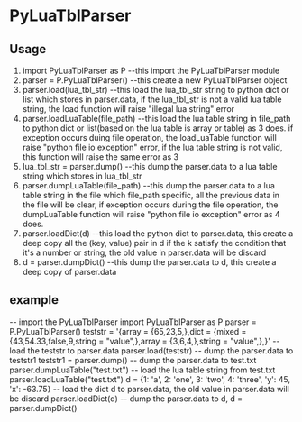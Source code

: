 # PyLuaTblParser

## Usage
1. import PyLuaTblParser as P --this import the PyLuaTblParser module
2. parser = P.PyLuaTblParser() --this create a new PyLuaTblParser object
3. parser.load(lua_tbl_str) --this load the lua_tbl_str string to python
   dict or list which stores in parser.data, if the lua_tbl_str is not a 
   valid lua table string, the load function will raise "illegal lua string" 
   error
4. parser.loadLuaTable(file_path) --this load the lua table string in file_path
   to python dict or list(based on the lua table is array or table) as 3 does. 
   if exception occurs duing file operation, the loadLuaTable function will raise
   "python file io exception" error, if the lua table string is not valid, this 
   function will raise the same error as 3
5. lua_tbl_str = parser.dump() --this dump the parser.data to a lua table string
   which stores in lua_tbl_str
6. parser.dumpLuaTable(file_path) --this dump the parser.data to a lua table string 
   in the file which file_path specific, all the previous data in the file will be 
   clear, if exception occurs during the file operation, the dumpLuaTable function 
   will raise "python file io exception" error as 4 does.
7. parser.loadDict(d) --this load the python dict to parser.data, this create a deep 
   copy all the (key, value) pair in d if the k satisfy the condition that it's a 
   number or string, the old value in parser.data will be discard
8. d = parser.dumpDict() --this dump the parser.data to d, this create a deep copy of
   parser.data

## example
   -- import the PyLuaTblParser
   import PyLuaTblParser as P
   parser = P.PyLuaTblParser()
   teststr = '{array = {65,23,5,},dict = {mixed = {43,54.33,false,9,string = "value",},array = {3,6,4,},string = "value",},}'
   -- load the teststr to parser.data
   parser.load(teststr)
   -- dump the parser.data to teststr1
   teststr1 = parser.dump()
   -- dump the parser.data to test.txt
   parser.dumpLuaTable("test.txt")
   -- load the lua table string from test.txt
   parser.loadLuaTable("test.txt")
   d = {1: 'a', 2: 'one', 3: 'two', 4: 'three', 'y': 45, 'x': -63.75}
   -- load the dict d to parser.data, the old value in parser.data will be discard
   parser.loadDict(d)
   -- dump the parser.data to d,
   d = parser.dumpDict()


